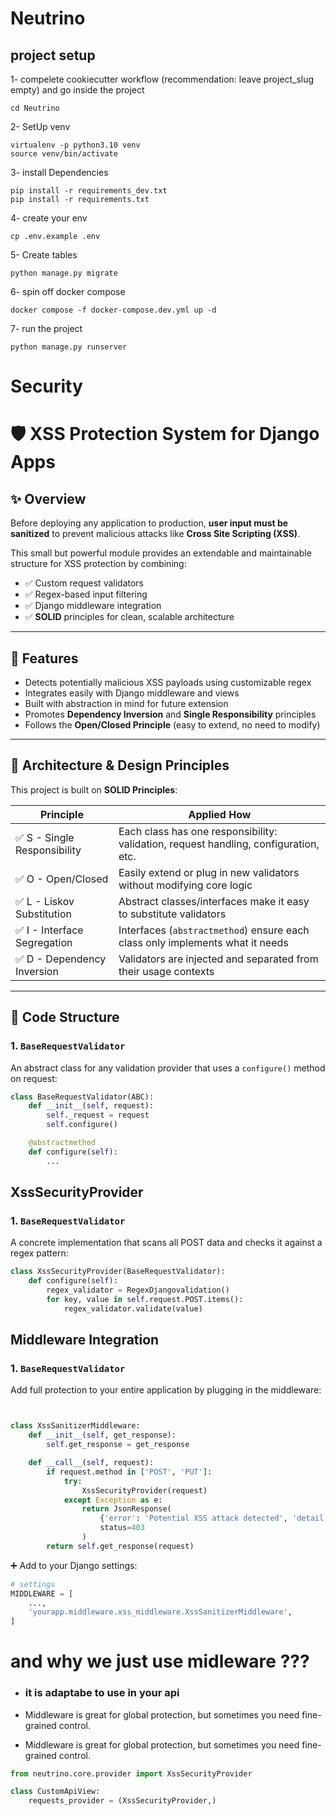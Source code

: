 # Neutrino

## project setup

1- compelete cookiecutter workflow (recommendation: leave project_slug empty) and go inside the project
```
cd Neutrino
```

2- SetUp venv
```
virtualenv -p python3.10 venv
source venv/bin/activate
```

3- install Dependencies
```
pip install -r requirements_dev.txt
pip install -r requirements.txt
```

4- create your env
```
cp .env.example .env
```

5- Create tables
```
python manage.py migrate
```

6- spin off docker compose
```
docker compose -f docker-compose.dev.yml up -d
```

7- run the project
```
python manage.py runserver
```



# Security 
# 🛡️ XSS Protection System for Django Apps

## ✨ Overview

Before deploying any application to production, **user input must be sanitized** to prevent malicious attacks like **Cross Site Scripting (XSS)**.

This small but powerful module provides an extendable and maintainable structure for XSS protection by combining:

- ✅ Custom request validators
- ✅ Regex-based input filtering
- ✅ Django middleware integration
- ✅ **SOLID** principles for clean, scalable architecture

---

## 🚀 Features

- Detects potentially malicious XSS payloads using customizable regex
- Integrates easily with Django middleware and views
- Built with abstraction in mind for future extension
- Promotes **Dependency Inversion** and **Single Responsibility** principles
- Follows the **Open/Closed Principle** (easy to extend, no need to modify)

---

## 🧠 Architecture & Design Principles

This project is built on **SOLID Principles**:

| Principle | Applied How |
|----------|--------------|
| ✅ S - Single Responsibility | Each class has one responsibility: validation, request handling, configuration, etc. |
| ✅ O - Open/Closed | Easily extend or plug in new validators without modifying core logic |
| ✅ L - Liskov Substitution | Abstract classes/interfaces make it easy to substitute validators |
| ✅ I - Interface Segregation | Interfaces (`abstractmethod`) ensure each class only implements what it needs |
| ✅ D - Dependency Inversion | Validators are injected and separated from their usage contexts |

---

## 🧩 Code Structure

### 1. `BaseRequestValidator`

An abstract class for any validation provider that uses a `configure()` method on request:

```python
class BaseRequestValidator(ABC):
    def __init__(self, request):
        self._request = request
        self.configure()

    @abstractmethod
    def configure(self):
        ...
```


## XssSecurityProvider

### 1. `BaseRequestValidator`

A concrete implementation that scans all POST data and checks it against a regex pattern: 

```python
class XssSecurityProvider(BaseRequestValidator):
    def configure(self):
        regex_validator = RegexDjangovalidation()
        for key, value in self.request.POST.items():
            regex_validator.validate(value)

```
## Middleware Integration

### 1. `BaseRequestValidator`

Add full protection to your entire application by plugging in the middleware:
```python


class XssSanitizerMiddleware:
    def __init__(self, get_response):
        self.get_response = get_response

    def __call__(self, request):
        if request.method in ['POST', 'PUT']:
            try:
                XssSecurityProvider(request)
            except Exception as e:
                return JsonResponse(
                    {'error': 'Potential XSS attack detected', 'detail': str(e)},
                    status=403
                )
        return self.get_response(request)

```
➕ Add to your Django settings:
```python
# settings 
MIDDLEWARE = [
    ...,
    'yourapp.middleware.xss_middleware.XssSanitizerMiddleware',
]
```
   

# and why we just use midleware ???

- ### it is adaptabe to use in your api 
- Middleware is great for global protection, but sometimes you need fine-grained control.

- Middleware is great for global protection, but sometimes you need fine-grained control.
```python
from neutrino.core.provider import XssSecurityProvider

class CustomApiView:
    requests_provider = (XssSecurityProvider,)

```
